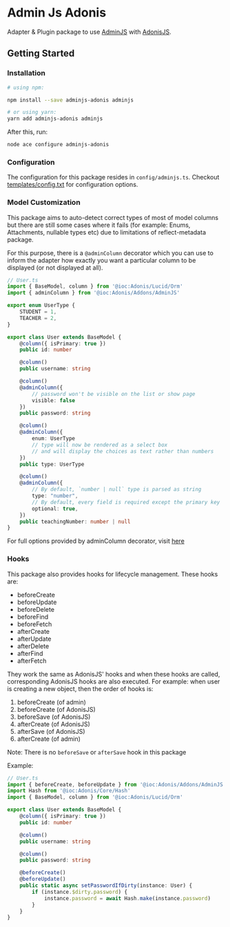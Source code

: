 # Admin Js Adonis

Adapter & Plugin package to use [AdminJS](https://adminjs.co/) with [AdonisJS](https://adonisjs.com/).

## Getting Started

### Installation

```bash
# using npm:

npm install --save adminjs-adonis adminjs

# or using yarn:
yarn add adminjs-adonis adminjs
```

After this, run:
```bash
node ace configure adminjs-adonis
```

### Configuration

The configuration for this package resides in `config/adminjs.ts`. Checkout [templates/config.txt](templates/config.txt) for configuration options.

### Model Customization

This package aims to auto-detect correct types of most of model columns but there are still some cases where it fails (for example: Enums, Attachments, nullable types etc) due to limitations of reflect-metadata package.

For this purpose, there is a `@adminColumn` decorator which you can use to inform the adapter how exactly you want a particular column to be displayed (or not displayed at all).

```ts
// User.ts
import { BaseModel, column } from '@ioc:Adonis/Lucid/Orm'
import { adminColumn } from '@ioc:Adonis/Addons/AdminJS'

export enum UserType {
    STUDENT = 1,
    TEACHER = 2,
}

export class User extends BaseModel {
    @column({ isPrimary: true })
    public id: number

    @column()
    public username: string

    @column()
    @adminColumn({
        // password won't be visible on the list or show page
        visible: false
    })
    public password: string

    @column()
    @adminColumn({
        enum: UserType 
        // type will now be rendered as a select box
        // and will display the choices as text rather than numbers
    })
    public type: UserType

    @column()
    @adminColumn({
        // By default, `number | null` type is parsed as string
        type: "number",
        // By default, every field is required except the primary key
        optional: true,
    })
    public teachingNumber: number | null
}
```

For full options provided by adminColumn decorator, visit [here](./adonis-typings/adapter/decorator.ts#AdminColumnOptions)

### Hooks

This package also provides hooks for lifecycle management. These hooks are:

- beforeCreate
- beforeUpdate
- beforeDelete
- beforeFind
- beforeFetch
- afterCreate
- afterUpdate
- afterDelete
- afterFind
- afterFetch

They work the same as AdonisJS' hooks and when these hooks are called, corresponding AdonisJS hooks are also executed.
For example: when user is creating a new object, then the order of hooks is:
1. beforeCreate (of admin)
2. beforeCreate (of AdonisJS)
3. beforeSave (of AdonisJS)
4. afterCreate (of AdonisJS)
5. afterSave (of AdonisJS)
6. afterCreate (of admin)

Note: There is no `beforeSave` or `afterSave` hook in this package

Example:
```ts
// User.ts
import { beforeCreate, beforeUpdate } from '@ioc:Adonis/Addons/AdminJS'
import Hash from '@ioc:Adonis/Core/Hash'
import { BaseModel, column } from '@ioc:Adonis/Lucid/Orm'

export class User extends BaseModel {
    @column({ isPrimary: true })
    public id: number

    @column()
    public username: string

    @column()
    public password: string

    @beforeCreate()
    @beforeUpdate()
    public static async setPasswordIfDirty(instance: User) {
        if (instance.$dirty.password) {
            instance.password = await Hash.make(instance.password)
        }
    }
}

```